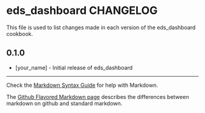# eds_dashboard CHANGELOG

This file is used to list changes made in each version of the eds_dashboard cookbook.

## 0.1.0
- [your_name] - Initial release of eds_dashboard

- - -
Check the [Markdown Syntax Guide](http://daringfireball.net/projects/markdown/syntax) for help with Markdown.

The [Github Flavored Markdown page](http://github.github.com/github-flavored-markdown/) describes the differences between markdown on github and standard markdown.
